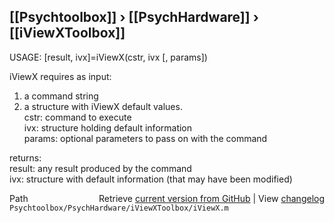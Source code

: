 ## [[Psychtoolbox]] &#8250; [[PsychHardware]] &#8250; [[iViewXToolbox]]

USAGE: [result, ivx]=iViewX(cstr, ivx [, params])  
  
iViewX requires as input:  
1. a command string  
2. a structure with iViewX default values.  
cstr:  command to execute  
ivx: structure holding default information  
params: optional parameters to pass on with the command  
  
returns:  
result: any result produced by the command  
ivx: structure with default information (that may have been modified)  




<div class="code_header" style="text-align:right;">
  <span style="float:left;">Path&nbsp;&nbsp;</span> <span class="counter">Retrieve <a href=
  "https://raw.github.com/Psychtoolbox-3/Psychtoolbox-3/beta/Psychtoolbox/PsychHardware/iViewXToolbox/iViewX.m">current version from GitHub</a> | View <a href=
  "https://github.com/Psychtoolbox-3/Psychtoolbox-3/commits/beta/Psychtoolbox/PsychHardware/iViewXToolbox/iViewX.m">changelog</a></span>
</div>
<div class="code">
  <code>Psychtoolbox/PsychHardware/iViewXToolbox/iViewX.m</code>
</div>

